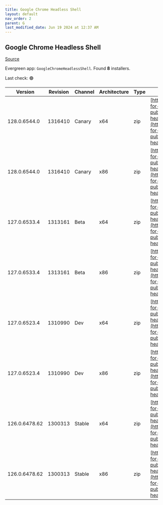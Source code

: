 ```yaml
---
title: Google Chrome Headless Shell
layout: default
nav_order: 2
parent: G
last_modified_date: Jun 19 2024 at 12:37 AM
---
```


## Google Chrome Headless Shell

[Source](https://googlechromelabs.github.io/chrome-for-testing/)

Evergreen app: `GoogleChromeHeadlessShell`. Found **8** installers.

Last check: 🟢

| Version       | Revision | Channel | Architecture | Type | URI                                                                                                                                                                                                                          |
| ------------- | -------- | ------- | ------------ | ---- | ---------------------------------------------------------------------------------------------------------------------------------------------------------------------------------------------------------------------------- |
| 128.0.6544.0  | 1316410  | Canary  | x64          | zip  | [https://storage.googleapis.com/chrome-for-testing-public/128.0.6544.0/win64/chrome-headless-shell-win64.zip](https://storage.googleapis.com/chrome-for-testing-public/128.0.6544.0/win64/chrome-headless-shell-win64.zip)   |
| 128.0.6544.0  | 1316410  | Canary  | x86          | zip  | [https://storage.googleapis.com/chrome-for-testing-public/128.0.6544.0/win32/chrome-headless-shell-win32.zip](https://storage.googleapis.com/chrome-for-testing-public/128.0.6544.0/win32/chrome-headless-shell-win32.zip)   |
| 127.0.6533.4  | 1313161  | Beta    | x64          | zip  | [https://storage.googleapis.com/chrome-for-testing-public/127.0.6533.4/win64/chrome-headless-shell-win64.zip](https://storage.googleapis.com/chrome-for-testing-public/127.0.6533.4/win64/chrome-headless-shell-win64.zip)   |
| 127.0.6533.4  | 1313161  | Beta    | x86          | zip  | [https://storage.googleapis.com/chrome-for-testing-public/127.0.6533.4/win32/chrome-headless-shell-win32.zip](https://storage.googleapis.com/chrome-for-testing-public/127.0.6533.4/win32/chrome-headless-shell-win32.zip)   |
| 127.0.6523.4  | 1310990  | Dev     | x64          | zip  | [https://storage.googleapis.com/chrome-for-testing-public/127.0.6523.4/win64/chrome-headless-shell-win64.zip](https://storage.googleapis.com/chrome-for-testing-public/127.0.6523.4/win64/chrome-headless-shell-win64.zip)   |
| 127.0.6523.4  | 1310990  | Dev     | x86          | zip  | [https://storage.googleapis.com/chrome-for-testing-public/127.0.6523.4/win32/chrome-headless-shell-win32.zip](https://storage.googleapis.com/chrome-for-testing-public/127.0.6523.4/win32/chrome-headless-shell-win32.zip)   |
| 126.0.6478.62 | 1300313  | Stable  | x64          | zip  | [https://storage.googleapis.com/chrome-for-testing-public/126.0.6478.62/win64/chrome-headless-shell-win64.zip](https://storage.googleapis.com/chrome-for-testing-public/126.0.6478.62/win64/chrome-headless-shell-win64.zip) |
| 126.0.6478.62 | 1300313  | Stable  | x86          | zip  | [https://storage.googleapis.com/chrome-for-testing-public/126.0.6478.62/win32/chrome-headless-shell-win32.zip](https://storage.googleapis.com/chrome-for-testing-public/126.0.6478.62/win32/chrome-headless-shell-win32.zip) |
